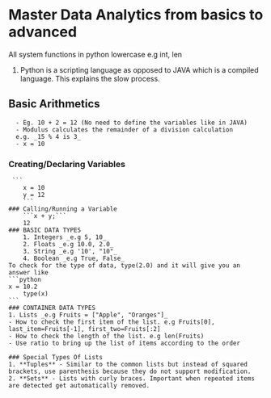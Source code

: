# Master Data Analytics from basics to advanced
 
 All system functions in python lowercase e.g int, len

 1. Python is a scripting language as opposed to JAVA which is a compiled language. This explains the slow process.

 ## Basic Arithmetics
	  - Eg. 10 + 2 = 12 (No need to define the variables like in JAVA)
	  - Modulus calculates the remainder of a division calculation
	  e.g. _15 % 4 is 3_
	  - x = 10
   ### Creating/Declaring Variables
     ```
   		x = 10
		y = 12
		```
	### Calling/Running a Variable
		```x + y;```
		12
	### BASIC DATA TYPES
		1. Integers _e.g 5, 10_
		2. Floats _e.g 10.0, 2.0_
		3. String _e.g '10', "10"_
		4. Boolean _e.g True, False_
	To check for the type of data, type(2.0) and it will give you an answer like 
	```python
	x = 10.2
		type(x)
	```
	### CONTAINER DATA TYPES
	1. Lists _e.g Fruits = ["Apple", "Oranges"]_
	- How to check the first item of the list. e.g Fruits[0], last_item=Fruits[-1], first_two=Fruits[:2]
	- How to check the length of the list. e.g len(Fruits)
	- Use ratio to bring up the list of items according to the order

	### Special Types Of Lists
	1. **Tuples** - Similar to the common lists but instead of squared brackets, use parenthesis because they do not support modification.
	2. **Sets** - Lists with curly braces. Important when repeated items are detected get automatically removed.








	






